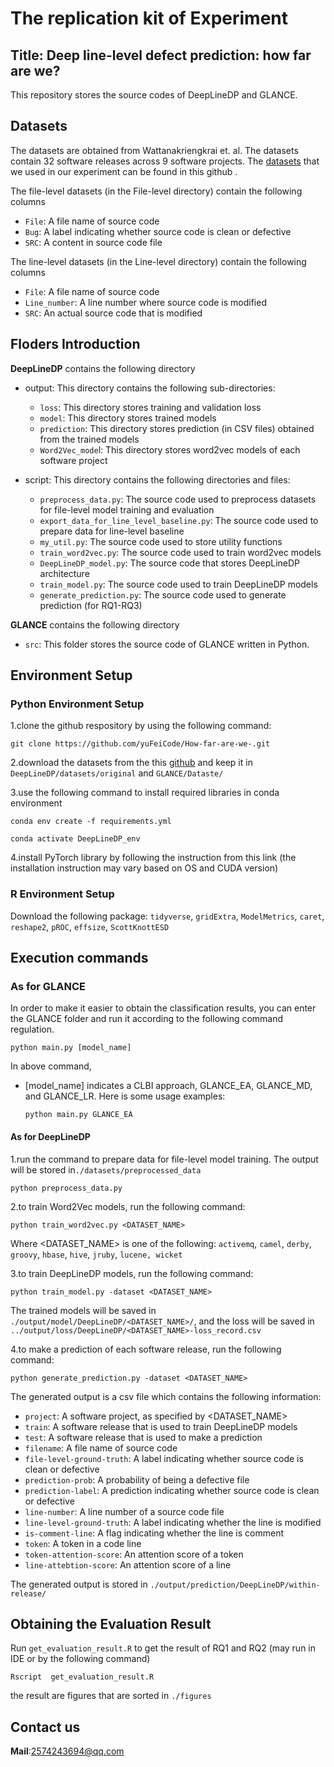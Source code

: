 # The replication kit of Experiment
##  Title: Deep line-level defect prediction: how far are we?
This repository stores the source codes of DeepLineDP and GLANCE.
## Datasets
The datasets are obtained from Wattanakriengkrai et. al. The datasets contain 32 software releases across 9 software projects. The [datasets](https://github.com/awsm-research/line-level-defect-prediction) that we used in our experiment can be found in this github .

The file-level datasets (in the File-level directory) contain the following columns

*  `File`: A file name of source code
*  `Bug`: A label indicating whether source code is clean or defective
*  `SRC`: A content in source code file

The line-level datasets (in the Line-level directory) contain the following columns

*  `File`: A file name of source code
*  `Line_number`: A line number where source code is modified
*  `SRC`: An actual source code that is modified

## Floders Introduction
**DeepLineDP** contains the following directory

*  output: This directory contains the following sub-directories:
  
    *  `loss`: This directory stores training and validation loss
    *  `model`: This directory stores trained models
    *  `prediction`: This directory stores prediction (in CSV files) obtained from the trained models
    *  `Word2Vec_mode`l: This directory stores word2vec models of each software project

*  script: This directory contains the following directories and files:
    *  `preprocess_data.py`: The source code used to preprocess datasets for file-level model training and evaluation
    *  `export_data_for_line_level_baseline.py`: The source code used to prepare data for line-level baseline
    *  `my_util.py`: The source code used to store utility functions
    *  `train_word2vec.py`: The source code used to train word2vec models
    *  `DeepLineDP_model.py`: The source code that stores DeepLineDP architecture
    *  `train_model.py`: The source code used to train DeepLineDP models
    *  `generate_prediction.py`: The source code used to generate prediction (for RQ1-RQ3)

**GLANCE** contains the following directory

*  `src`: This folder stores the source code of GLANCE written in Python.

## Environment Setup

### Python Environment Setup

  1.clone the github respository by using the following command:
  
    git clone https://github.com/yuFeiCode/How-far-are-we-.git
    
  2.download the datasets from the this [github](https://github.com/awsm-research/line-level-defect-prediction) and keep it in `DeepLineDP/datasets/original` and `GLANCE/Dataste/`
  
  3.use the following command to install required libraries in conda environment
  
    conda env create -f requirements.yml
          
    conda activate DeepLineDP_env

  4.install PyTorch library by following the instruction from this link (the installation instruction may vary based on OS and CUDA version)

### R Environment Setup

  Download the following package: `tidyverse`, `gridExtra`, `ModelMetrics`, `caret`, `reshape2`, `pROC`, `effsize`, `ScottKnottESD`
  
## Execution commands

### **As for GLANCE**

In order to make it easier to obtain the classification results, you can enter the GLANCE folder and run it according to the following command regulation.

    python main.py [model_name]

In above command,

*  [model_name] indicates a CLBI approach, GLANCE_EA, GLANCE_MD, and GLANCE_LR.
Here is some usage examples:

    `python main.py GLANCE_EA`

#### **As for DeepLineDP**

1.run the command to prepare data for file-level model training. The output will be stored in`./datasets/preprocessed_data`

    python preprocess_data.py

2.to train Word2Vec models, run the following command:

    python train_word2vec.py <DATASET_NAME>
    
Where <DATASET_NAME> is one of the following: `activemq`, `camel`, `derby`, `groovy`, `hbase`, `hive`, `jruby`, `lucene, wicket`


3.to train DeepLineDP models, run the following command:

    python train_model.py -dataset <DATASET_NAME>
    
The trained models will be saved in `./output/model/DeepLineDP/<DATASET_NAME>/`, and the loss will be saved in `../output/loss/DeepLineDP/<DATASET_NAME>-loss_record.csv`

4.to make a prediction of each software release, run the following command:

    python generate_prediction.py -dataset <DATASET_NAME>
    
The generated output is a csv file which contains the following information:

*  `project`: A software project, as specified by <DATASET_NAME>
*  `train`: A software release that is used to train DeepLineDP models
*  `test`: A software release that is used to make a prediction
*  `filename`: A file name of source code
*  `file-level-ground-truth`: A label indicating whether source code is clean or defective
*  `prediction-prob`: A probability of being a defective file
*  `prediction-label`: A prediction indicating whether source code is clean or defective
*  `line-number`: A line number of a source code file
*  `line-level-ground-truth`: A label indicating whether the line is modified
*  `is-comment-line`: A flag indicating whether the line is comment
*  `token`: A token in a code line
*  `token-attention-score`: An attention score of a token
*  `line-attebtion-score`: An attention score of a line
  
The generated output is stored in `./output/prediction/DeepLineDP/within-release/`
  
## Obtaining the Evaluation Result

Run `get_evaluation_result.R` to get the result of RQ1 and RQ2 (may run in IDE or by the following command)

  `Rscript  get_evaluation_result.R`

the result are figures that are sorted in `./figures`

## Contact us

**Mail**:2574243694@qq.com
